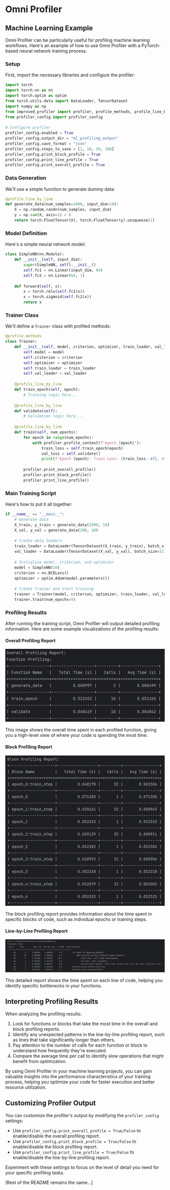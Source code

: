 # Omni Profiler

## Machine Learning Example

Omni Profiler can be particularly useful for profiling machine learning workflows. Here's an example of how to use Omni Profiler with a PyTorch-based neural network training process.

### Setup

First, import the necessary libraries and configure the profiler:

```python
import torch
import torch.nn as nn
import torch.optim as optim
from torch.utils.data import DataLoader, TensorDataset
import numpy as np
from improved_profiler import profiler, profile_methods, profile_line_by_line
from profiler_config import profiler_config

# Configure profiler
profiler_config.enabled = True
profiler_config.output_dir = "ml_profiling_output"
profiler_config.save_format = "json"
profiler_config.steps_to_save = [1, 10, 50, 100]
profiler_config.print_block_profile = True
profiler_config.print_line_profile = True
profiler_config.print_overall_profile = True
```

### Data Generation

We'll use a simple function to generate dummy data:

```python
@profile_line_by_line
def generate_data(num_samples=1000, input_dim=10):
    X = np.random.randn(num_samples, input_dim)
    y = np.sum(X, axis=1) > 0
    return torch.FloatTensor(X), torch.FloatTensor(y).unsqueeze(1)
```

### Model Definition

Here's a simple neural network model:

```python
class SimpleNN(nn.Module):
    def __init__(self, input_dim):
        super(SimpleNN, self).__init__()
        self.fc1 = nn.Linear(input_dim, 64)
        self.fc2 = nn.Linear(64, 1)
        
    def forward(self, x):
        x = torch.relu(self.fc1(x))
        x = torch.sigmoid(self.fc2(x))
        return x
```

### Trainer Class

We'll define a `Trainer` class with profiled methods:

```python
@profile_methods
class Trainer:
    def __init__(self, model, criterion, optimizer, train_loader, val_loader):
        self.model = model
        self.criterion = criterion
        self.optimizer = optimizer
        self.train_loader = train_loader
        self.val_loader = val_loader
    
    @profile_line_by_line
    def train_epoch(self, epoch):
        # Training logic here...
    
    @profile_line_by_line
    def validate(self):
        # Validation logic here...
    
    @profile_line_by_line
    def train(self, num_epochs):
        for epoch in range(num_epochs):
            with profiler.profile_context(f"epoch_{epoch}"):
                train_loss = self.train_epoch(epoch)
                val_loss = self.validate()
                print(f'Epoch {epoch}: Train Loss: {train_loss:.4f}, Val Loss: {val_loss:.4f}')
        
        profiler.print_overall_profile()
        profiler.print_block_profile()
        profiler.print_line_profile()
```

### Main Training Script

Here's how to put it all together:

```python
if __name__ == "__main__":
    # Generate data
    X_train, y_train = generate_data(1000, 10)
    X_val, y_val = generate_data(200, 10)
    
    # Create data loaders
    train_loader = DataLoader(TensorDataset(X_train, y_train), batch_size=32, shuffle=True)
    val_loader = DataLoader(TensorDataset(X_val, y_val), batch_size=32)
    
    # Initialize model, criterion, and optimizer
    model = SimpleNN(10)
    criterion = nn.BCELoss()
    optimizer = optim.Adam(model.parameters())
    
    # Create trainer and start training
    trainer = Trainer(model, criterion, optimizer, train_loader, val_loader)
    trainer.train(num_epochs=5)
```

### Profiling Results

After running the training script, Omni Profiler will output detailed profiling information. Here are some example visualizations of the profiling results:

#### Overall Profiling Report

![Overall Profiling Report](assets/overall.png)

This image shows the overall time spent in each profiled function, giving you a high-level view of where your code is spending the most time.

#### Block Profiling Report

![Block Profiling Report](assets/block.png)

The block profiling report provides information about the time spent in specific blocks of code, such as individual epochs or training steps.

#### Line-by-Line Profiling Report

![Line-by-Line Profiling Report](https://github.com/tariq659891/omniprofiler/blob/540b4f3b08f70704420856a2b293a7bf0c2a3e7f/assets/line.png)

This detailed report shows the time spent on each line of code, helping you identify specific bottlenecks in your functions.

## Interpreting Profiling Results

When analyzing the profiling results:

1. Look for functions or blocks that take the most time in the overall and block profiling reports.
2. Identify any unexpected patterns in the line-by-line profiling report, such as lines that take significantly longer than others.
3. Pay attention to the number of calls for each function or block to understand how frequently they're executed.
4. Compare the average time per call to identify slow operations that might benefit from optimization.

By using Omni Profiler in your machine learning projects, you can gain valuable insights into the performance characteristics of your training process, helping you optimize your code for faster execution and better resource utilization.

## Customizing Profiler Output

You can customize the profiler's output by modifying the `profiler_config` settings:

- Use `profiler_config.print_overall_profile = True/False` to enable/disable the overall profiling report.
- Use `profiler_config.print_block_profile = True/False` to enable/disable the block profiling report.
- Use `profiler_config.print_line_profile = True/False` to enable/disable the line-by-line profiling report.

Experiment with these settings to focus on the level of detail you need for your specific profiling tasks.

[Rest of the README remains the same...]
